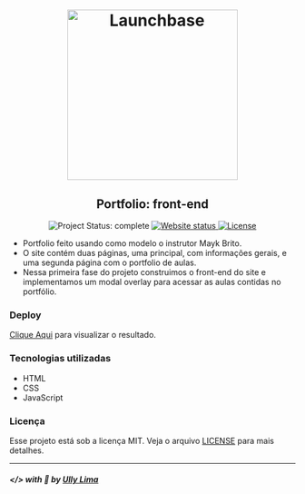<h1 align="center">
    <img alt="Launchbase" src="https://storage.googleapis.com/golden-wind/bootcamp-launchbase/logo.png" width="300px" />
</h1>

<h2 align="center">
  Portfolio: front-end
</h2>

<p align="center">
    
  <img alt="Project Status: complete" src="https://img.shields.io/badge/project%20status-complete-blue">

  <a href="https://ullyolima.github.io/launchbase-portfolio/index.html" >
    <img alt="Website status" src="https://img.shields.io/website?url=https%3A%2F%2Fullyolima.github.io%2Flaunchbase-portfolio%2Findex.html">
  </a>
  
  <a href="./LICENSE" >
    <img alt="License" src="https://img.shields.io/badge/license-MIT-%23F8952D">
  </a>

</p>

- Portfolio feito usando como modelo o instrutor Mayk Brito. 
- O site contém duas páginas, uma principal, com informações gerais, e uma segunda página com o portfolio de aulas.
- Nessa primeira fase do projeto construimos o front-end do site e implementamos um modal overlay para acessar as aulas contidas no portfólio.

### Deploy
[Clique Aqui](https://ullyolima.github.io/launchbase-portfolio/index.html) para visualizar o resultado.

### Tecnologias utilizadas

- HTML
- CSS
- JavaScript

### Licença

Esse projeto está sob a licença MIT. Veja o arquivo [LICENSE](./LICENSE) para mais detalhes.

---

##### </> with :black_heart: by [Ully Lima](https://github.com/ullyolima)
